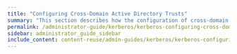 ```yaml
---
title: "Configuring Cross-Domain Active Directory Trusts"
summary: "This section describes how the configuration of cross-domain Active Directory (AD) trusts supports NFSv4.1 with Kerberos."
permalink: /administrator-guide/kerberos/kerberos-configuring-cross-domain-active-directory-trusts.html
sidebar: administrator_guide_sidebar
include_content: content-reuse/admin-guides/kerberos/kerberos-configuring-cross-domain-active-directory-trusts.md
---
```


